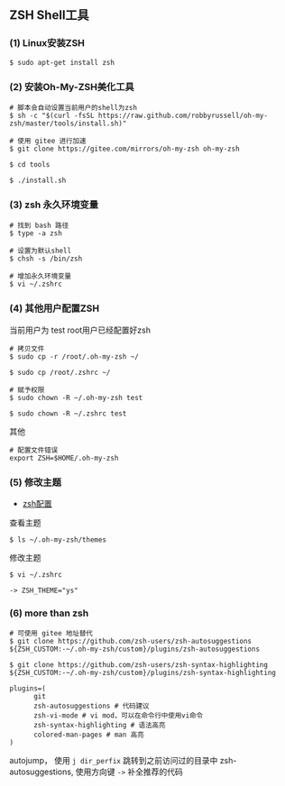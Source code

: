 ## ZSH Shell工具
### (1) Linux安装ZSH
```shell
$ sudo apt-get install zsh 
```
### (2) 安装Oh-My-ZSH美化工具

```shell
# 脚本会自动设置当前用户的shell为zsh
$ sh -c "$(curl -fsSL https://raw.github.com/robbyrussell/oh-my-zsh/master/tools/install.sh)"
```


```shell
# 使用 gitee 进行加速
$ git clone https://gitee.com/mirrors/oh-my-zsh oh-my-zsh

$ cd tools

$ ./install.sh
```

### (3) zsh 永久环境变量

```shell
# 找到 bash 路径
$ type -a zsh

# 设置为默认shell
$ chsh -s /bin/zsh

# 增加永久环境变量
$ vi ~/.zshrc
```

### (4) 其他用户配置ZSH

当前用户为 test
root用户已经配置好zsh

```shell
# 拷贝文件
$ sudo cp -r /root/.oh-my-zsh ~/

$ sudo cp /root/.zshrc ~/

# 赋予权限
$ sudo chown -R ~/.oh-my-zsh test

$ sudo chown -R ~/.zshrc test
```

其他
```shell
# 配置文件错误
export ZSH=$HOME/.oh-my-zsh
```

### (5) 修改主题

- [zsh配置](https://www.jianshu.com/p/497b4af1334d)

查看主题

```shell
$ ls ~/.oh-my-zsh/themes
```

修改主题

```shell
$ vi ~/.zshrc 

-> ZSH_THEME="ys" 
```

### (6) more than zsh


```shell
# 可使用 gitee 地址替代
$ git clone https://github.com/zsh-users/zsh-autosuggestions ${ZSH_CUSTOM:-~/.oh-my-zsh/custom}/plugins/zsh-autosuggestions

$ git clone https://github.com/zsh-users/zsh-syntax-highlighting ${ZSH_CUSTOM:-~/.oh-my-zsh/custom}/plugins/zsh-syntax-highlighting
```

```shell
plugins=(
      git 
      zsh-autosuggestions # 代码建议
      zsh-vi-mode # vi mod，可以在命令行中使用vi命令
      zsh-syntax-highlighting # 语法高亮
      colored-man-pages # man 高亮
)
```

autojump， 使用 `j dir_perfix` 跳转到之前访问过的目录中
zsh-autosuggestions, 使用方向键 `->` 补全推荐的代码



